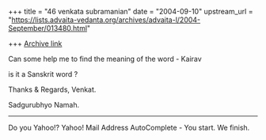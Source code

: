 +++
title = "46 venkata subramanian"
date = "2004-09-10"
upstream_url = "https://lists.advaita-vedanta.org/archives/advaita-l/2004-September/013480.html"

+++
[Archive link](https://lists.advaita-vedanta.org/archives/advaita-l/2004-September/013480.html)


Can some help me to find the meaning of the word - Kairav

is it a Sanskrit word ?  


Thanks & Regards,
Venkat.

Sadgurubhyo Namah.

---------------------------------
Do you Yahoo!?
Yahoo! Mail Address AutoComplete - You start. We finish.

